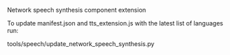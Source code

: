 Network speech synthesis component extension

To update manifest.json and tts_extension.js with the latest
list of languages run:

tools/speech/update_network_speech_synthesis.py
